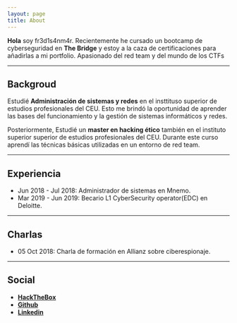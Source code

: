 ```yaml
---
layout: page
title: About
---
```


**Hola** soy fr3d1s4nm4r. Recientemente he cursado un bootcamp de cyberseguridad en **The Bridge** y estoy a la caza de certificaciones para añadirlas a mi portfolio. Apasionado del red team y del mundo de los CTFs

---
## Backgroud

Estudié **Administración de sistemas y redes** en el insttituso superior de estudios profesionales del CEU. Esto me brindó la oportunidad de aprender las bases del funcionamiento y la gestión de sistemas informáticos y redes. 

Posteriormente, Estudié un **master en hacking ético** también en el instituto superior superior de estudios profesionales del CEU. Durante este curso aprendí las técnicas básicas utilizadas en un entorno de red team.

---
## Experiencia

* Jun 2018 - Jul 2018: Administrador de sistemas en Mnemo.
* Mar 2019 - Jun 2019: Becario L1 CyberSecurity operator(EDC) en Deloitte.

---
## Charlas

* 05 Oct 2018: Charla de formación en Allianz sobre ciberespionaje.

---
## Social

* [**HackTheBox**](https://www.hackthebox.eu/profile/231883) 
* [**Github**](https://github.com/fredisanmar/)
* [**Linkedin**](https://www.linkedin.com/in/fr3d1s4nm4r/)


